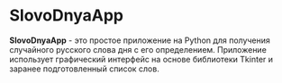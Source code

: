 # SlovoDnyaApp

**SlovoDnyaApp** - это простое приложение на Python для получения случайного русского слова дня с его определением. Приложение использует графический интерфейс на основе библиотеки Tkinter и заранее подготовленный список слов.
